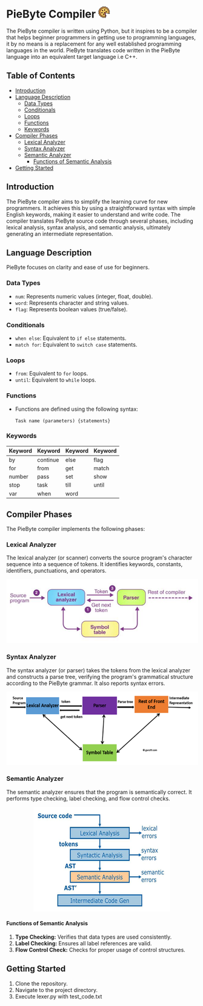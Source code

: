# PieByte Compiler <img src="./pictures/pie.png" style="max-width: 30px; max-heigth: 30px"/>

The PieByte compiler is written using Python, but it inspires to be a compiler that helps beginner programmers in getting use to programming languages, it by no means is a replacement for any well established programming languages in the world. PieByte translates code written in the PieByte language into an equivalent target language i.e C++.

## Table of Contents

-   [Introduction](#introduction)
-   [Language Description](#language-description)
    -   [Data Types](#data-types)
    -   [Conditionals](#conditionals)
    -   [Loops](#loops)
    -   [Functions](#functions)
    -   [Keywords](#keywords)
-   [Compiler Phases](#compiler-phases)
    -   [Lexical Analyzer](#lexical-analyzer)
    -   [Syntax Analyzer](#syntax-analyzer)
    -   [Semantic Analyzer](#semantic-analyzer)
        -   [Functions of Semantic Analysis](#functions-of-semantic-analysis)
-   [Getting Started](#getting-started)

## Introduction

The PieByte compiler aims to simplify the learning curve for new programmers. It achieves this by using a straightforward syntax with simple English keywords, making it easier to understand and write code. The compiler translates PieByte source code through several phases, including lexical analysis, syntax analysis, and semantic analysis, ultimately generating an intermediate representation.

## Language Description

PieByte focuses on clarity and ease of use for beginners.

### Data Types

-   `num`: Represents numeric values (integer, float, double).
-   `word`: Represents character and string values.
-   `flag`: Represents boolean values (true/false).

### Conditionals

-   `when else`: Equivalent to `if else` statements.
-   `match for`: Equivalent to `switch case` statements.

### Loops

-   `from`: Equivalent to `for` loops.
-   `until`: Equivalent to `while` loops.

### Functions

-   Functions are defined using the following syntax:

    ```
    Task name (parameters) {statements}
    ```

### Keywords

| Keyword | Keyword  | Keyword | Keyword |
| ------- | -------- | ------- | ------- |
| by      | continue | else    | flag    |
| for     | from     | get     | match   |
| number  | pass     | set     | show    |
| stop    | task     | till    | until   |
| var     | when     | word    |         |

## Compiler Phases

The PieByte compiler implements the following phases:

### Lexical Analyzer

The lexical analyzer (or scanner) converts the source program's character sequence into a sequence of tokens. It identifies keywords, constants, identifiers, punctuations, and operators.

<p align="center">
  <img src="./pictures/lexer.png" style="border: 1px solid white"/>    
</p>

### Syntax Analyzer

The syntax analyzer (or parser) takes the tokens from the lexical analyzer and constructs a parse tree, verifying the program's grammatical structure according to the PieByte grammar. It also reports syntax errors.

<p align="center">
  <img src="./pictures/syntax.png" style="border: 1px solid white"/>    
</p>

### Semantic Analyzer

The semantic analyzer ensures that the program is semantically correct. It performs type checking, label checking, and flow control checks.

<p align="center">
  <img src="./pictures/sementic.png" style="border: 1px solid white"/>    
</p>

#### Functions of Semantic Analysis

1.  **Type Checking:** Verifies that data types are used consistently.
2.  **Label Checking:** Ensures all label references are valid.
3.  **Flow Control Check:** Checks for proper usage of control structures.

## Getting Started

1.  Clone the repository.
2.  Navigate to the project directory.
3.  Execute lexer.py with test_code.txt
